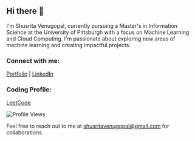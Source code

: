 ## Hi there 👋

I'm Shusrita Venugopal, currently pursuing a Master's in Information Science at the University of Pittsburgh with a focus on Machine Learning and Cloud Computing. I'm passionate about exploring new areas of machine learning and creating impactful projects.

### Connect with me:

[Portfolio](https://shusritavenugopal.github.io/shusrita-venugopal/) | [LinkedIn](https://www.linkedin.com/in/shusrita-venugopal/) 

### Coding Profile:

[LeetCode](https://leetcode.com/u/shusritavenugopal/)

![Profile Views](https://komarev.com/ghpvc/?username=shusritavenugopal)

Feel free to reach out to me at [shusritavenugopal@gmail.com](mailto:shusritavenugopal@gmail.com) for collaborations.
